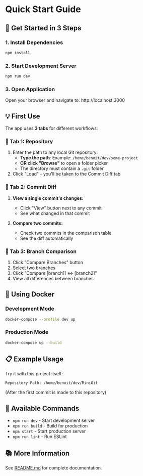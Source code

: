 # Quick Start Guide

## 🚀 Get Started in 3 Steps

### 1. Install Dependencies
```bash
npm install
```

### 2. Start Development Server
```bash
npm run dev
```

### 3. Open Application
Open your browser and navigate to: http://localhost:3000

## 💡 First Use

The app uses **3 tabs** for different workflows:

### 📁 Tab 1: Repository
1. Enter the path to any local Git repository:
   - **Type the path**: Example: `/home/benoit/dev/some-project`
   - **OR click "Browse"** to open a folder picker
   - The directory must contain a `.git` folder
2. Click "Load" - you'll be taken to the Commit Diff tab

### 🔀 Tab 2: Commit Diff
1. **View a single commit's changes:**
   - Click "View" button next to any commit
   - See what changed in that commit

2. **Compare two commits:**
   - Check two commits in the comparison table
   - See the diff automatically

### 🌲 Tab 3: Branch Comparison
1. Click "Compare Branches" button
2. Select two branches
3. Click "Compare [branch1] ↔ [branch2]"
4. View all differences between branches

## 🐳 Using Docker

### Development Mode
```bash
docker-compose --profile dev up
```

### Production Mode
```bash
docker-compose up --build
```

## 📋 Example Usage

Try it with this project itself:
```
Repository Path: /home/benoit/dev/MiniGit
```

(After the first commit is made to this repository)

## 🔧 Available Commands

- `npm run dev` - Start development server
- `npm run build` - Build for production
- `npm start` - Start production server
- `npm run lint` - Run ESLint

## 📚 More Information

See [README.md](./README.md) for complete documentation.

